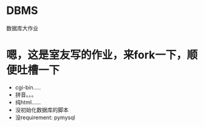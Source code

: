 # DBMS
数据库大作业

# 嗯，这是室友写的作业，来fork一下，顺便吐槽一下
- cgi-bin.....
- 拼音。。。
- 纯html......
- 没初始化数据库的脚本
- 没requirement: pymysql

